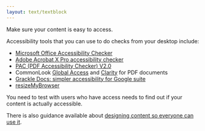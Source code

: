 ```yaml
---
layout: text/textblock
---
```


Make sure your content is easy to access.

Accessibility tools that you can use to do checks from your desktop include:

- [Microsoft Office Accessibility Checker](https://support.office.com/en-us/article/Use-the-Accessibility-Checker-on-your-Windows-desktop-to-find-accessibility-issues-a16f6de0-2f39-4a2b-8bd8-5ad801426c7f)
- [Adobe Acrobat X Pro accessibility checker](http://www.adobe.com/accessibility/products/acrobat/training.html#11)
- [PAC (PDF Accessibility Checker) V2.0](http://www.access-for-all.ch/en/pdf-lab/455-new-test-pdf-files-with-the-pdf-accessibility-checker-pac.html)
- CommonLook [Global Access](http://commonlook.com/accessibility-software/commonlook-pdf/) and [Clarity](http://commonlook.com/accessibility-software/commonlook-clarity/) for PDF documents
- [Grackle Docs: simpler accessibility for Google suite](https://www.grackledocs.com/)
- [resizeMyBrowser](http://resizemybrowser.com/)

You need to test with users who have access needs to find out if your content is actually accessible.

There is also guidance available about [designing content so everyone can use it](https://guides.service.gov.au/content-guide/accessibility-inclusivity/).
